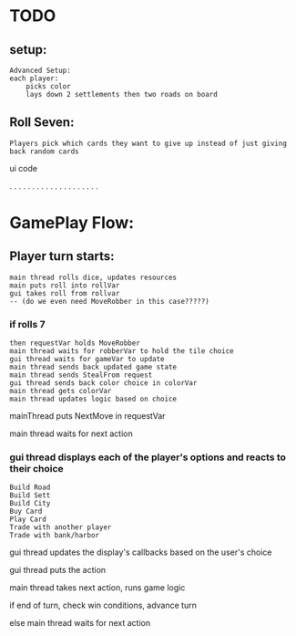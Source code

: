 # TODO

## setup:
	Advanced Setup:
	each player:
		picks color
		lays down 2 settlements then two roads on board

## Roll Seven:

	Players pick which cards they want to give up instead of just giving back random cards

ui code

.
.
.
.
.
.
.
.
.
.
.
.
.
.
.
.
.
.
.
.

# GamePlay Flow:

## Player turn starts:
	main thread rolls dice, updates resources
	main puts roll into rollVar
	gui takes roll from rollvar
	-- (do we even need MoveRobber in this case?????)

### if rolls 7
	then requestVar holds MoveRobber
	main thread waits for robberVar to hold the tile choice
	gui thread waits for gameVar to update
	main thread sends back updated game state
	main thread sends StealFrom request
	gui thread sends back color choice in colorVar
	main thread gets colorVar
	main thread updates logic based on choice

mainThread puts NextMove in requestVar

main thread waits for next action

### gui thread displays each of the player's options and reacts to their choice
	Build Road
	Build Sett
	Build City
	Buy Card
	Play Card
	Trade with another player
	Trade with bank/harbor


gui thread updates the display's callbacks based on the user's choice

gui thread puts the action

main thread takes next action, runs game logic

if end of turn, check win conditions, advance turn

else main thread waits for next action
